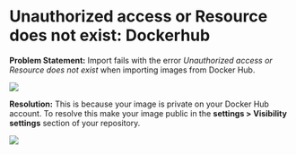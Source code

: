 # Unauthorized access or Resource does not exist: Dockerhub

**Problem Statement:** Import fails with the error _Unauthorized access or Resource does not exist_ when importing images from Docker Hub.

![](../../../.gitbook/assets/screen-shot-2021-04-28-at-2.13.11-am.png)

**Resolution:** This is because your image is private on your Docker Hub account. To resolve this make your image public in the **settings > Visibility settings** section of your repository.

![](../../../.gitbook/assets/screen-shot-2021-04-28-at-2.24.55-am.png)
